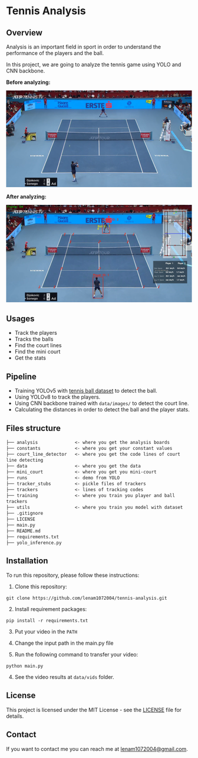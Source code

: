 # Tennis Analysis 

## Overview 

Analysis is an important field in sport in order to understand the performance of the players and the ball.  

In this project, we are going to analyze the tennis game using YOLO and CNN backbone.

**Before analyzing:** 

![Before analyzing](data/imgs/before_analyzing.png)

**After analyzing:**

![After analyzing](data/imgs/after_analyzing.png)

## Usages

- Track the players
- Tracks the balls 
- Find the court lines
- Find the mini court 
- Get the stats

## Pipeline 

- Training YOLOv5 with [tennis ball dataset](https://universe.roboflow.com/viren-dhanwani/tennis-ball-detection) to detect the ball. 
- Using YOLOv8 to track the players. 
- Using CNN backbone trained with `data/images/` to detect the court line.
- Calculating the distances in order to detect the ball and the player stats.

## Files structure 
```
├── analysis              <- where you get the analysis boards
├── constants             <- where you get your constant values 
├── court_line_detector   <- where you get the code lines of court line detecting 
├── data                  <- where you get the data
├── mini_court            <- where you get you mini-court 
├── runs                  <- demo from YOLO 
├── tracker_stubs         <- pickle files of trackers
├── trackers              <- lines of tracking codes
├── training              <- where you train you player and ball trackers
├── utils                 <- where you train you model with dataset
├── .gitignore 
├── LICENSE     
├── main.py
├── README.md
├── requirements.txt
├── yolo_inference.py
```

## Installation 
To run this repository, please follow these instructions: 

1. Clone this repository:
```
git clone https://github.com/lenam1072004/tennis-analysis.git
```

2. Install requirement packages: 
```
pip install -r requirements.txt
```
3. Put your video in the `PATH`

4. Change the input path in the main.py file 


3. Run the following command to transfer your video:
```
python main.py
```

4. See the video results at `data/vids` folder.



## License 

This project is licensed under the MIT License - see the [LICENSE](LICENSE) file for details.

## Contact 

If you want to contact me you can reach me at lenam1072004@gmail.com.